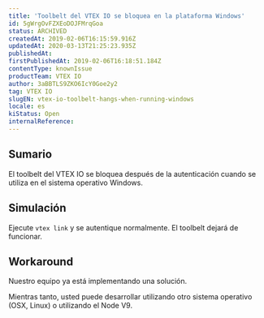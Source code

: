 ```yaml
---
title: 'Toolbelt del VTEX IO se bloquea en la plataforma Windows'
id: 5gWrgOvFZXEoDOJFMrqGoa
status: ARCHIVED
createdAt: 2019-02-06T16:15:59.916Z
updatedAt: 2020-03-13T21:25:23.935Z
publishedAt: 
firstPublishedAt: 2019-02-06T16:18:51.184Z
contentType: knownIssue
productTeam: VTEX IO
author: 3aBBTLS9ZKO6IcY0Goe2y2
tag: VTEX IO
slugEN: vtex-io-toolbelt-hangs-when-running-windows
locale: es
kiStatus: Open
internalReference: 
---
```


## Sumario

El toolbelt del VTEX IO se bloquea después de la autenticación cuando se utiliza en el sistema operativo Windows.

## Simulación

Ejecute `vtex link` y se autentique normalmente. El toolbelt dejará de funcionar.

## Workaround

Nuestro equipo ya está implementando una solución. 

Mientras tanto, usted puede desarrollar utilizando otro sistema operativo (OSX, Linux) o utilizando el Node V9.

